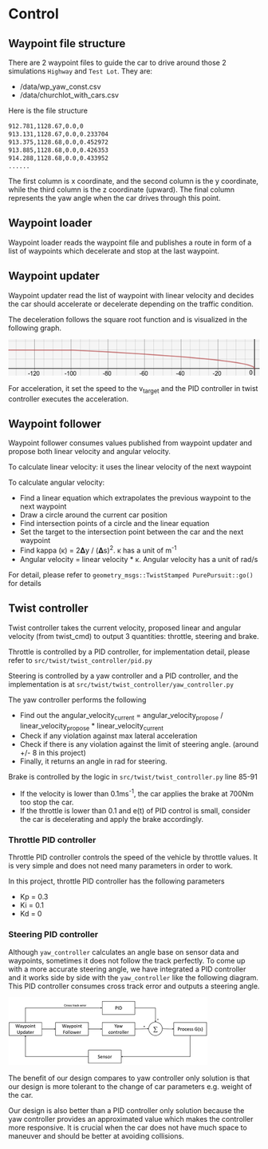 # Control

[//]: # (Image References)

[image1]: ../imgs/decelerate_graph.png "declerate"
[image2]: ../imgs/steering_control.png "steering control"

## Waypoint file structure

There are 2 waypoint files to guide the car to drive around those 2 simulations `Highway` and `Test Lot`. They are:
* /data/wp_yaw_const.csv
* /data/churchlot_with_cars.csv

Here is the file structure 

    912.781,1128.67,0.0,0
    913.131,1128.67,0.0,0.233704
    913.375,1128.68,0.0,0.452972
    913.885,1128.68,0.0,0.426353
    914.288,1128.68,0.0,0.433952
    ......
    
The first column is x coordinate, and the second column is the y coordinate, while the
third column is the z coordinate (upward).
The final column represents the yaw angle when the car drives through this point.

## Waypoint loader

Waypoint loader reads the waypoint file and publishes a route in form of a list of waypoints which decelerate and stop at the last waypoint.

## Waypoint updater

Waypoint updater read the list of waypoint with linear velocity and decides the car should accelerate or decelerate depending on the
traffic condition.

The deceleration follows the square root function and is visualized in the following graph.

![alt text][image1]

For acceleration, it set the speed to the v<sub>target</sub> and the PID controller in twist controller executes
the acceleration.

## Waypoint follower

Waypoint follower consumes values published from waypoint updater and propose both linear velocity and angular velocity.

To calculate linear velocity: it uses the linear velocity of the next waypoint

To calculate angular velocity: 

* Find a linear equation which extrapolates the previous waypoint to the next waypoint
* Draw a circle around the current car position
* Find intersection points of a circle and the linear equation
* Set the target to the intersection point between the car and the next waypoint
* Find kappa (κ) = 2𝚫y / (𝚫s)<sup>2</sup>. κ has a unit of m<sup>-1</sup>
* Angular velocity = linear velocity * κ. Angular velocity has a unit of rad/s

For detail, please refer to `geometry_msgs::TwistStamped PurePursuit::go()` for details

## Twist controller

Twist controller takes the current velocity, proposed linear and angular velocity (from twist_cmd) to output
3 quantities: throttle, steering and brake.


Throttle is controlled by a PID controller, for implementation detail, please refer to `src/twist/twist_controller/pid.py`


Steering is controlled by a yaw controller and a PID controller, and the implementation is at `src/twist/twist_controller/yaw_controller.py`

The yaw controller performs the following
* Find out the angular_velocity<sub>current</sub> = angular_velocity<sub>propose</sub> / linear_velocity<sub>propose</sub> * 
linear_velocity<sub>current</sub>
* Check if any violation against max lateral acceleration
* Check if there is any violation against the limit of steering angle. (around +/- 8 in this project)
* Finally, it returns an angle in rad for steering.

Brake is controlled by the logic in `src/twist/twist_controller.py` line 85-91

* If the velocity is lower than 0.1ms<sup>-1</sup>, the car applies the brake at 700Nm too stop the car.
* If the throttle is lower than 0.1 and e(t) of PID control is small, consider the car is decelerating and apply
the brake accordingly.

### Throttle PID controller

Throttle PID controller controls the speed of the vehicle by throttle values.
It is very simple and does not need many parameters in order to work.

In this project, throttle PID controller has the following parameters
* Kp = 0.3
* Ki = 0.1
* Kd = 0

### Steering PID controller

Although `yaw_controller` calculates an angle base on sensor data and waypoints, sometimes it does not follow the track
perfectly. To come up with a more accurate steering angle, we have integrated a PID controller and it works
side by side with the `yaw_controller` like the following diagram. This PID controller consumes cross track
error and outputs a steering angle.

![alt text][image2]

The benefit of our design compares to yaw controller only solution is that our design is more tolerant to the change
of car parameters e.g. weight of the car.

Our design is also better than a PID controller only solution because the yaw controller provides an approximated
value which makes the controller more responsive. It is crucial when the car does not have much space to maneuver
and should be better at avoiding collisions.

